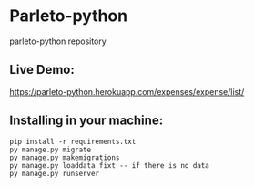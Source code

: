 # Parleto-python
parleto-python  repository

## Live Demo:
https://parleto-python.herokuapp.com/expenses/expense/list/

## Installing in your machine:
```
pip install -r requirements.txt
py manage.py migrate
py manage.py makemigrations
py manage.py loaddata fixt -- if there is no data
py manage.py runserver
```
